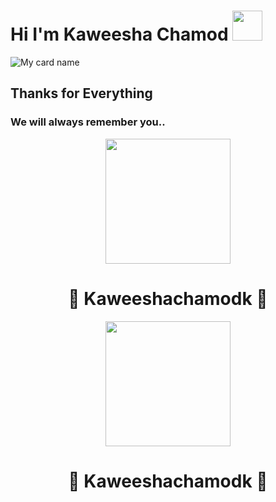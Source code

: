 # Hi I'm Kaweesha Chamod&nbsp;<a href="Hey"><img src="https://raw.githubusercontent.com/TOXIC-DEVIL/TOXIC-DEVIL/TOXIC-DEVIL-OFFICIAL/media/Hi.gif" width="48px"></a>

![My card name](https://cardivo.vercel.app/api?name=kaweesha%20-%20chamod&description=Hi,%20I'm%20a%20Sad%20Developer%20😔&image=https://i.imgur.com/MZDCN2M.jpeginstagram=___two____three___&linkedin=___kaweesha____chamod___&github=kaweesha_chamod&twitter=@)




<!---
Kaweeshachamodk/Kaweeshachamodk is a ✨ special ✨ repository because its `README.md` (this file) appears on your GitHub profile.
You can click the Preview link to take a look at your changes.
--->
## Thanks for Everything 
### We will always remember you..

<div align = "center">

  <img src = "https://i.imgur.com/MZDCN2M.jpeg" width = "200" height = "200">

  <h1> 🐼 Kaweeshachamodk 🐼 </h1>


<div align = "center">

  <img src = "https://telegra.ph/file/0a526996ffd20bd5177cf.jpg" width = "200" height = "200">

  <h1> 🐼 Kaweeshachamodk 🐼 </h1>
